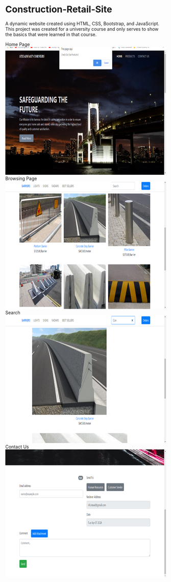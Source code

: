 # Construction-Retail-Site
A dynamic website created using HTML, CSS, Bootstrap, and JavaScript. This project was created for a university course and only serves to show the basics that were learned in that course.



Home Page  
<img src="Screenshots/HomePage1.png" height="400">  
Browsing Page  
<img src="Screenshots/PurchasePage2.png" height="400">  
Search  
<img src="Screenshots/PurchasePageSearch.png" height="400">  
Contact Us  
<img src="Screenshots/ContactUsPage.png" height="400">
